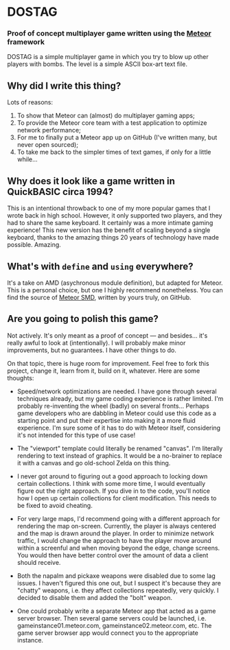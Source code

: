 # DOSTAG
### Proof of concept multiplayer game written using the [Meteor](http://www.meteor.com/) framework

DOSTAG is a simple multiplayer game in which you try to blow up other players with bombs. The level is a simple ASCII box-art text file.

## Why did I write this thing?

Lots of reasons:

1.	To show that Meteor can (almost) do multiplayer gaming apps;
2.	To provide the Meteor core team with a test application to optimize network performance;
3.	For me to finally put a Meteor app up on GitHub (I've written many, but never open sourced);
4.	To take me back to the simpler times of text games, if only for a little while...

## Why does it look like a game written in QuickBASIC circa 1994?

This is an intentional throwback to one of my more popular games that I wrote back in high school. However, it only supported two players, and they had to share the same keyboard. It certainly was a more intimate gaming experience! This new version has the benefit of scaling beyond a single keyboard, thanks to the amazing things 20 years of technology have made possible. Amazing.

## What's with `define` and `using` everywhere?

It's a take on AMD (asychronous module definition), but adapted for Meteor. This is a personal choice, but one I highly recommend nonetheless. You can find the source of [Meteor SMD](https://github.com/matb33/meteor-smd/), written by yours truly, on GitHub.

## Are you going to polish this game?

Not actively. It's only meant as a proof of concept — and besides... it's really awful to look at (intentionally). I will probably make minor improvements, but no guarantees. I have other things to do.

On that topic, there is huge room for improvement. Feel free to fork this project, change it, learn from it, build on it, whatever. Here are some thoughts:

-	Speed/network optimizations are needed. I have gone through several techniques already, but my game coding experience is rather limited. I'm probably re-inventing the wheel (badly) on several fronts... Perhaps game developers who are dabbling in Meteor could use this code as a starting point and put their expertise into making it a more fluid experience. I'm sure some of it has to do with Meteor itself, considering it's not intended for this type of use case!

-	The "viewport" template could literally be renamed "canvas". I'm literally rendering to text instead of graphics. It would be a no-brainer to replace it with a canvas and go old-school Zelda on this thing.

-	I never got around to figuring out a good approach to locking down certain collections. I think with some more time, I would eventually figure out the right approach. If you dive in to the code, you'll notice how I open up certain collections for client modification. This needs to be fixed to avoid cheating.

-	For very large maps, I'd recommend going with a different approach for rendering the map on-screen. Currently, the player is always centered and the map is drawn around the player. In order to minimize network traffic, I would change the approach to have the player move around within a screenful and when moving beyond the edge, change screens. You would then have better control over the amount of data a client should receive.

-	Both the napalm and pickaxe weapons were disabled due to some lag issues. I haven't figured this one out, but I suspect it's because they are "chatty" weapons, i.e. they affect collections repeatedly, very quickly. I decided to disable them and added the "bolt" weapon.

-	One could probably write a separate Meteor app that acted as a game server browser. Then several game servers could be launched, i.e. gameinstance01.meteor.com, gameinstance02.meteor.com, etc. The game server browser app would connect you to the appropriate instance.